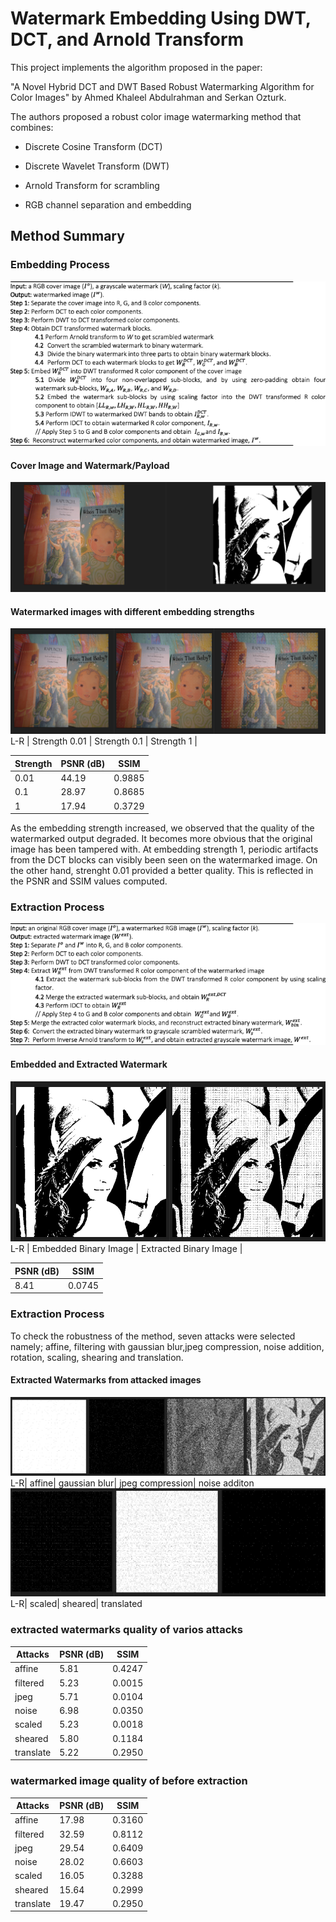 # Watermark Embedding Using DWT, DCT, and Arnold Transform
This project implements the algorithm proposed in the paper:

"A Novel Hybrid DCT and DWT Based Robust Watermarking Algorithm for Color Images"
by Ahmed Khaleel Abdulrahman and Serkan Ozturk.

The authors proposed a robust color image watermarking method that combines:

* Discrete Cosine Transform (DCT)

* Discrete Wavelet Transform (DWT)

* Arnold Transform for scrambling

* RGB channel separation and embedding

## Method Summary
### Embedding Process
![embedding process](image-7.png)

#### Cover Image and Watermark/Payload
![coverandpayload](image-6.png)

#### Watermarked images with different embedding strengths 
![watermarkedimaes](image-5.png)
L-R | Strength 0.01       | Strength 0.1     | Strength 1      |

| Strength | PSNR (dB) | SSIM    |
|----------|-----------|---------|
| 0.01     | 44.19     | 0.9885  |
| 0.1      | 28.97     | 0.8685  |
| 1        | 17.94     | 0.3729  |

As the embedding strength increased, we observed that the quality of the watermarked output degraded. It becomes more obvious that the original image has been tampered with. At embedding strength 1, periodic artifacts from the DCT blocks can visibly been seen on the watermarked image. On the other hand, strenght 0.01 provided a better quality. This is reflected in the  PSNR and SSIM values computed.  

### Extraction Process
![extraction process](image-8.png)

#### Embedded and Extracted Watermark
![Embedded and Extracted Watermark](image-9.png)
L-R | Embedded Binary Image       | Extracted Binary Image    | 

| PSNR (dB) | SSIM    |
|-----------|---------|
| 8.41      | 0.0745  |


### Extraction Process
To check the robustness of the method, seven attacks were selected namely; affine, filtering with gaussian blur,jpeg compression, noise addition, rotation, scaling, shearing and translation.

#### Extracted Watermarks from attacked images
![affine,gaussian,jpeg,noisy](image-17.png)
L-R| affine| gaussian blur| jpeg compression| noise additon
![scaled,sheared,translated](image-18.png)
L-R| scaled| sheared| translated

### extracted watermarks quality of varios attacks
|Attacks   | PSNR (dB) | SSIM    |
|----------|-----------|---------|
| affine   | 5.81      | 0.4247  |
| filtered | 5.23      | 0.0015  |
| jpeg     | 5.71      | 0.0104  |
| noise    | 6.98      | 0.0350  |
| scaled   | 5.23      | 0.0018  |
| sheared  | 5.80      | 0.1184  |
| translate| 5.22      | 0.2950  |
### watermarked image quality of before extraction
|Attacks   | PSNR (dB)  | SSIM    |
|----------|------------|---------|
| affine   | 17.98      | 0.3160  |
| filtered | 32.59      | 0.8112  |
| jpeg     | 29.54      | 0.6409  |
| noise    | 28.02      | 0.6603  |
| scaled   | 16.05      | 0.3288  |
| sheared  | 15.64      | 0.2999  |
| translate| 19.47      | 0.2950  |








